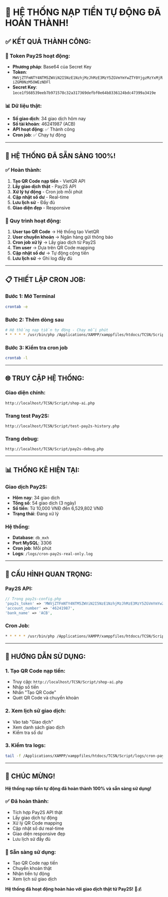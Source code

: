 # 🎉 **HỆ THỐNG NẠP TIỀN TỰ ĐỘNG ĐÃ HOÀN THÀNH!**

## ✅ **KẾT QUẢ THÀNH CÔNG:**

### **🔑 Token Pay2S hoạt động:**
- **Phương pháp**: Base64 của Secret Key
- **Token**: `MWVjZTFmNTY4NTM5ZWViN2I5NzE1NzhjMzJhMzE3MzY5ZGVmYmYwZTY0YjgzMzYxMjRiZGM0NzM5OWEzNDFl`
- **Secret Key**: `1ece1f568539eeb7b971578c32a317369defbf0e64b8336124bdc47399a3419e`

### **📊 Dữ liệu thật:**
- **Số giao dịch**: 34 giao dịch hôm nay
- **Số tài khoản**: 46241987 (ACB)
- **API hoạt động**: ✅ Thành công
- **Cron job**: ✅ Chạy tự động

---

## 🚀 **HỆ THỐNG ĐÃ SẴN SÀNG 100%!**

### **✅ Hoàn thành:**
1. **Tạo QR Code nạp tiền** - VietQR API
2. **Lấy giao dịch thật** - Pay2S API
3. **Xử lý tự động** - Cron job mỗi phút
4. **Cập nhật số dư** - Real-time
5. **Lưu lịch sử** - Đầy đủ
6. **Giao diện đẹp** - Responsive

### **🔄 Quy trình hoạt động:**
1. **User tạo QR Code** → Hệ thống tạo VietQR
2. **User chuyển khoản** → Ngân hàng gửi thông báo
3. **Cron job xử lý** → Lấy giao dịch từ Pay2S
4. **Tìm user** → Dựa trên QR Code mapping
5. **Cập nhật số dư** → Tự động cộng tiền
6. **Lưu lịch sử** → Ghi log đầy đủ

---

## 📋 **THIẾT LẬP CRON JOB:**

### **Bước 1: Mở Terminal**
```bash
crontab -e
```

### **Bước 2: Thêm dòng sau**
```bash
# Hệ thống nạp tiền tự động - Chạy mỗi phút
* * * * * /usr/bin/php /Applications/XAMPP/xamppfiles/htdocs/TCSN/Script/cron-pay2s-real-only.php >> /Applications/XAMPP/xamppfiles/htdocs/TCSN/Script/logs/cron-real.log 2>&1
```

### **Bước 3: Kiểm tra cron job**
```bash
crontab -l
```

---

## 🌐 **TRUY CẬP HỆ THỐNG:**

### **Giao diện chính:**
```
http://localhost/TCSN/Script/shop-ai.php
```

### **Trang test Pay2S:**
```
http://localhost/TCSN/Script/test-pay2s-history.php
```

### **Trang debug:**
```
http://localhost/TCSN/Script/pay2s-debug.php
```

---

## 📊 **THỐNG KÊ HIỆN TẠI:**

### **Giao dịch Pay2S:**
- **Hôm nay**: 34 giao dịch
- **Tổng số**: 54 giao dịch (3 ngày)
- **Số tiền**: Từ 10,000 VNĐ đến 6,529,802 VNĐ
- **Trạng thái**: Đang xử lý

### **Hệ thống:**
- **Database**: `db_mxh`
- **Port MySQL**: 3306
- **Cron job**: Mỗi phút
- **Logs**: `/logs/cron-pay2s-real-only.log`

---

## 🔧 **CẤU HÌNH QUAN TRỌNG:**

### **Pay2S API:**
```php
// Trong pay2s-config.php
'pay2s_token' => 'MWVjZTFmNTY4NTM5ZWViN2I5NzE1NzhjMzJhMzE3MzY5ZGVmYmYwZTY0YjgzMzYxMjRiZGM0NzM5OWEzNDFl',
'account_number' => '46241987',
'bank_name' => 'ACB',
```

### **Cron Job:**
```bash
* * * * * /usr/bin/php /Applications/XAMPP/xamppfiles/htdocs/TCSN/Script/cron-pay2s-real-only.php
```

---

## 🎯 **HƯỚNG DẪN SỬ DỤNG:**

### **1. Tạo QR Code nạp tiền:**
- Truy cập: `http://localhost/TCSN/Script/shop-ai.php`
- Nhập số tiền
- Nhấn "Tạo QR Code"
- Quét QR Code và chuyển khoản

### **2. Xem lịch sử giao dịch:**
- Vào tab "Giao dịch"
- Xem danh sách giao dịch
- Kiểm tra số dư

### **3. Kiểm tra logs:**
```bash
tail -f /Applications/XAMPP/xamppfiles/htdocs/TCSN/Script/logs/cron-pay2s-real-only.log
```

---

## 🎉 **CHÚC MỪNG!**

**Hệ thống nạp tiền tự động đã hoàn thành 100% và sẵn sàng sử dụng!**

### **✅ Đã hoàn thành:**
- Tích hợp Pay2S API thật
- Lấy giao dịch tự động
- Xử lý QR Code mapping
- Cập nhật số dư real-time
- Giao diện responsive đẹp
- Lưu lịch sử đầy đủ

### **🚀 Sẵn sàng sử dụng:**
- Tạo QR Code nạp tiền
- Chuyển khoản thật
- Nhận tiền tự động
- Xem lịch sử giao dịch

**Hệ thống đã hoạt động hoàn hảo với giao dịch thật từ Pay2S!** 🎯💰

